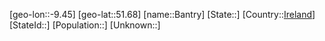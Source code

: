 ﻿---
location: [51.68,-9.45]
type: City
tags:
- geo/City


SpocWebEntityId: 29012
isDeleted: false
confidential: public

---
[geo-lon::-9.45]
[geo-lat::51.68]
[name::Bantry]
[State::]
[Country::[Ireland](geo/Continent/Europe/Ireland.md)]
[StateId::]
[Population::]
[Unknown::]

